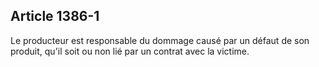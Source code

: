 Article 1386-1
----
Le producteur est responsable du dommage causé par un défaut de son produit,
qu'il soit ou non lié par un contrat avec la victime.
